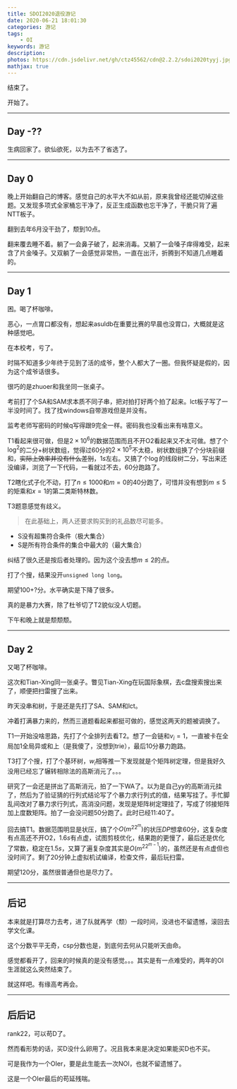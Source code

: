 ```yaml
---
title: SDOI2020退役游记
date: 2020-06-21 18:01:30
categories: 游记
tags:
    - OI
keywords: 游记
description:
photos: https://cdn.jsdelivr.net/gh/ctz45562/cdn@2.2.2/sdoi2020tyyj.jpg
mathjax: true
---
```


结束了。

开始了。

<!--more-->

---

## Day -??

生病回家了。欲仙欲死，以为去不了省选了。

---

## Day 0

晚上开始翻自己的博客。感觉自己的水平大不如从前，原来我曾经还能切掉这些题。又发现多项式全家桶忘干净了，反正生成函数也忘干净了，干脆只背了遍NTT板子。

翻到去年6月没干劲了，颓到10点。

翻来覆去睡不着。躺了一会鼻子破了，起来消毒。又躺了一会嗓子痒得难受，起来含了片金嗓子。又双躺了一会感觉非常热，一直在出汗，折腾到不知道几点睡着的。

---

## Day 1

困。喝了杯咖啡。

恶心，一点胃口都没有，想起来asuldb在重要比赛的早晨也没胃口，大概就是这种感觉吧。

在本校考，亏了。

时隔不知道多少年终于见到了活的成爷，整个人都大了一圈。但我怀疑是假的，因为这个成爷话很多。

很巧的是zhuoer和我坐同一张桌子。

考前打了个SA和SAM求本质不同子串，把对拍打好两个拍了起来。lct板子写了一半没时间了。找了找windows自带游戏但是并没有。

监考老师写密码的时候q写得跟9完全一样。密码我也没看出来有啥意义。

T1看起来很可做，但是$2\times 10^6$的数据范围而且不开O2看起来又不太可做。想了个$\log^2$的二分+树状数组，觉得过60分的$2\times 10^5$不太稳，树状数组换了个分块前缀和，~~实际上效率并没有什么差别~~，$1s$左右。又搞了个$\log$的线段树二分，写出来还没编译，浏览了一下代码，一看就过不去，60分跑路了。

T2瞎化式子化不动，打了$n\le1000$和$m=0$的40分跑了，可惜并没有想到$m\le5$的矩乘和$x=1$的第二类斯特林数。

T3题意感觉有歧义。

> 在此基础上，两人还要求购买到的礼品数尽可能多。

- S没有超集符合条件（极大集合）
- S是所有符合条件的集合中最大的（最大集合）

纠结了很久还是按后者处理的。因为这个没去想$m\le2$的点。

打了个搜，结果没开`unsigned long long`。

期望100+?分。水平确实是下降了很多。

真的是暴力大赛，除了杜爷切了T2貌似没人切题。

下午和晚上就是颓颓颓。

---

## Day 2

又喝了杯咖啡。

这次和Tian-Xing同一张桌子。瞥见Tian-Xing在玩国际象棋，去c盘搜索搜出来了，顺便把扫雷搜了出来。

昨天没串和树，于是还是先打了SA、SAM和lct。

冲着打满暴力来的，然而三道题看起来都挺可做的，感觉这两天的题被调换了。

T1一开始没啥思路，先打了个全排列去看T2。想了一会链和$v_i=1$，一直被卡在全局加1全局异或和上（是我傻了，没想到trie），最后10分暴力跑路。

T3打了个搜，打了个基环树，$w_i$相等推一下发现就是个矩阵树定理，但是我好久没用已经忘了辗转相除法的高斯消元了。。。

研究了一会还是拼出了高斯消元，拍了一下WA了。以为是自己yy的高斯消元挂了，然后为了验证猜的行列式结论写了个暴力求行列式的值，结果写挂了。手忙脚乱间改对了暴力求行列式，高消没问题，发现是矩阵树定理挂了，写成了邻接矩阵加上度数矩阵。拍了一会没问题50分跑了。此时已经11:40了。

回去搞T1。数据范围明显是状压，搞了个$O(m^22^m)$的状压$DP$想拿60分，这复杂度有点高还不开O2，$1.6s$有点虚，试图剪枝优化，结果跑的更慢了，最后还是优化了常数，稳定在$1.5s$，又算了遍复杂度其实是$O(m^22^{m-1})$的，虽然还是有点虚但也没时间了。剩了20分钟上虚拟机试编译，检查文件，最后玩扫雷。

期望120分，虽然很普通但也是尽力了。

---

## 后记

本来就是打算尽力去考，进了队就再学（颓）一段时间，没进也不留遗憾，滚回去学文化课。

这个分数平平无奇，csp分数也是，到底何去何从只能听天由命。

感觉都看开了，回来的时候真的是没有感觉。。。其实是有一点难受的，两年的OI生涯就这么突然结束了。

就这样吧。有缘高考再会。

---

## 后后记

rank22，可以苟D了。

然而看形势的话，买D没什么卵用了。况且我本来是决定如果能买D也不买。

可是我作为一个OIer，要是此生能去一次NOI，也就不留遗憾了。

这是一个OIer最后的苟延残喘。
